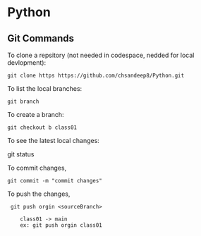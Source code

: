 # Python

## Git Commands

To clone a repsitory (not needed in codespace, nedded for local devlopment):

    git clone https https://github.com/chsandeep8/Python.git

To list the local branches:

    git branch

To create a branch:

    git checkout b class01

To see the latest local changes:

   git  status

To commit changes,

    git commit -m "commit changes"

To push the changes,
     
     git push orgin <sourceBranch>

        class01 -> main
        ex: git push orgin class01

